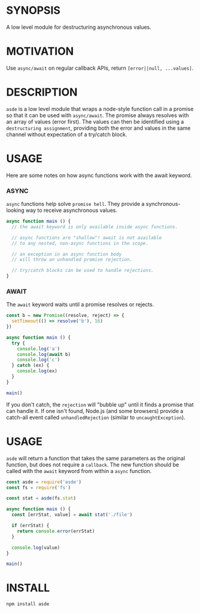 # SYNOPSIS
A low level module for destructuring asynchronous values.

# MOTIVATION
Use `async/await` on regular callback APIs, return `[error||null, ...values]`.

# DESCRIPTION
`asde` is a low level module that wraps a node-style function call in a promise
so that it can be used with `async/await`. The promise always resolves with an
array of values (error first). The values can then be identified using
a `destructuring assignment`, providing both the error and values in the same
channel without expectation of a try/catch block.

# USAGE
Here are some notes on how async functions work with the await keyword.

### ASYNC
`async` functions help solve `promise hell`. They provide a synchronous-looking
way to receive asynchronous values.

```js
async function main () {
  // the await keyword is only available inside async functions.

  // async functions are "shallow"! await is not available
  // to any nested, non-async functions in the scope.

  // an exception in an async function body
  // will throw an unhandled promise rejection.

  // try/catch blocks can be used to handle rejections.
}
```

### AWAIT
The `await` keyword waits until a promise resolves or rejects.

```js
const b = new Promise((resolve, reject) => {
  setTimeout(() => resolve('b'), 16)
})

async function main () {
  try {
    console.log('a')
    console.log(await b)
    console.log('c')
  } catch (ex) {
    console.log(ex)
  }
}

main()
```

If you don't catch, the `rejection` will "bubble up" until it finds a promise
that can handle it. If one isn't found, Node.js (and some browsers) provide a
catch-all event called `unhandledRejection` (similar to `uncaughtException`).

# USAGE
`asde` will return a function that takes the same parameters as the original
function, but does not require a `callback`. The new function should be called
with the `await` keyword from within a `async` function.

```js
const asde = require('asde')
const fs = require('fs')

const stat = asde(fs.stat)

async function main () {
  const [errStat, value] = await stat('./file')

  if (errStat) {
    return console.error(errStat)
  }

  console.log(value)
}

main()
```

# INSTALL

```js
npm install asde
```
